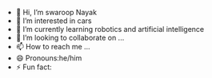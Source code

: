 - 👋 Hi, I’m swaroop Nayak
- 👀 I’m interested in cars
- 🌱 I’m currently learning robotics and artificial intelligence
- 💞️ I’m looking to collaborate on ...
- 📫 How to reach me ...
- 😄 Pronouns:he/him
- ⚡ Fun fact: 

<!---
swaroop3234/swaroop3234 is a ✨ special ✨ repository because its `README.md` (this file) appears on your GitHub profile.
You can click the Preview link to take a look at your changes.
--->
